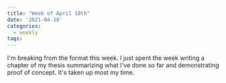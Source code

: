 ```yaml
---
title: "Week of April 18th"
date: '2021-04-18'
categories:
  - weekly
tags:
---
```


I'm breaking from the format this week. I just spent the week writing a chapter of my thesis summarizing what I've done so far and demonstrating proof of concept. It's taken up most my time.